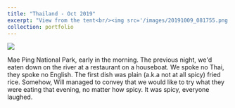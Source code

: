```yaml
---
title: "Thailand - Oct 2019"
excerpt: "View from the tent<br/><img src='/images/20191009_081755.png'>"
collection: portfolio
---
```


<img src='/images/20191009_081755.png'>

Mae Ping National Park, early in the morning. The previous night, we'd eaten down on the river at a restaurant on a houseboat. We spoke no Thai, they spoke no English. The first dish was plain (a.k.a not at all spicy) fried rice. Somehow, Will managed to convey that we would like to try what they were eating that evening, no matter how spicy. It was spicy, everyone laughed.
